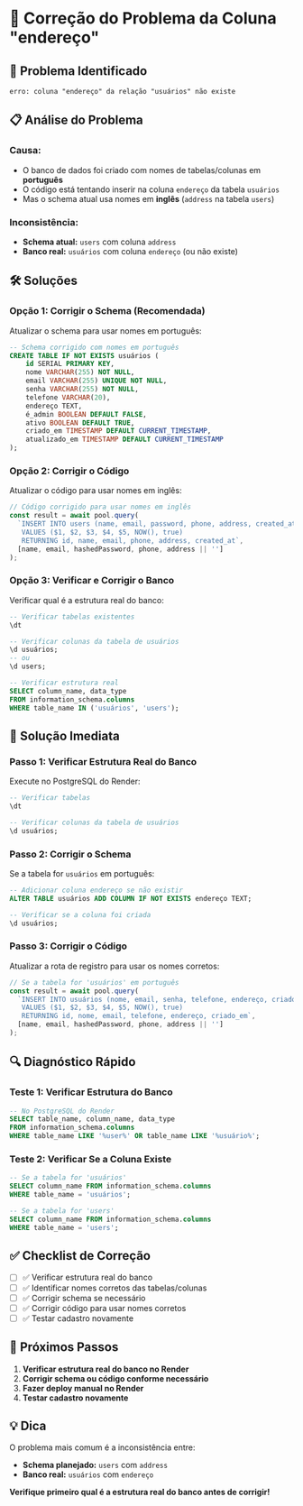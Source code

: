 # 🔧 Correção do Problema da Coluna "endereço"

## 🚨 Problema Identificado

```
erro: coluna "endereço" da relação "usuários" não existe
```

## 📋 Análise do Problema

### **Causa:**
- O banco de dados foi criado com nomes de tabelas/colunas em **português**
- O código está tentando inserir na coluna `endereço` da tabela `usuários`
- Mas o schema atual usa nomes em **inglês** (`address` na tabela `users`)

### **Inconsistência:**
- **Schema atual:** `users` com coluna `address`
- **Banco real:** `usuários` com coluna `endereço` (ou não existe)

## 🛠️ Soluções

### **Opção 1: Corrigir o Schema (Recomendada)**

Atualizar o schema para usar nomes em português:

```sql
-- Schema corrigido com nomes em português
CREATE TABLE IF NOT EXISTS usuários (
    id SERIAL PRIMARY KEY,
    nome VARCHAR(255) NOT NULL,
    email VARCHAR(255) UNIQUE NOT NULL,
    senha VARCHAR(255) NOT NULL,
    telefone VARCHAR(20),
    endereço TEXT,
    é_admin BOOLEAN DEFAULT FALSE,
    ativo BOOLEAN DEFAULT TRUE,
    criado_em TIMESTAMP DEFAULT CURRENT_TIMESTAMP,
    atualizado_em TIMESTAMP DEFAULT CURRENT_TIMESTAMP
);
```

### **Opção 2: Corrigir o Código**

Atualizar o código para usar nomes em inglês:

```javascript
// Código corrigido para usar nomes em inglês
const result = await pool.query(
  `INSERT INTO users (name, email, password, phone, address, created_at, active)
   VALUES ($1, $2, $3, $4, $5, NOW(), true)
   RETURNING id, name, email, phone, address, created_at`,
  [name, email, hashedPassword, phone, address || '']
);
```

### **Opção 3: Verificar e Corrigir o Banco**

Verificar qual é a estrutura real do banco:

```sql
-- Verificar tabelas existentes
\dt

-- Verificar colunas da tabela de usuários
\d usuários;
-- ou
\d users;

-- Verificar estrutura real
SELECT column_name, data_type 
FROM information_schema.columns 
WHERE table_name IN ('usuários', 'users');
```

## 🎯 Solução Imediata

### **Passo 1: Verificar Estrutura Real do Banco**

Execute no PostgreSQL do Render:

```sql
-- Verificar tabelas
\dt

-- Verificar colunas da tabela de usuários
\d usuários;
```

### **Passo 2: Corrigir o Schema**

Se a tabela for `usuários` em português:

```sql
-- Adicionar coluna endereço se não existir
ALTER TABLE usuários ADD COLUMN IF NOT EXISTS endereço TEXT;

-- Verificar se a coluna foi criada
\d usuários;
```

### **Passo 3: Corrigir o Código**

Atualizar a rota de registro para usar os nomes corretos:

```javascript
// Se a tabela for 'usuários' em português
const result = await pool.query(
  `INSERT INTO usuários (nome, email, senha, telefone, endereço, criado_em, ativo)
   VALUES ($1, $2, $3, $4, $5, NOW(), true)
   RETURNING id, nome, email, telefone, endereço, criado_em`,
  [name, email, hashedPassword, phone, address || '']
);
```

## 🔍 Diagnóstico Rápido

### **Teste 1: Verificar Estrutura do Banco**
```sql
-- No PostgreSQL do Render
SELECT table_name, column_name, data_type 
FROM information_schema.columns 
WHERE table_name LIKE '%user%' OR table_name LIKE '%usuário%';
```

### **Teste 2: Verificar Se a Coluna Existe**
```sql
-- Se a tabela for 'usuários'
SELECT column_name FROM information_schema.columns 
WHERE table_name = 'usuários';

-- Se a tabela for 'users'
SELECT column_name FROM information_schema.columns 
WHERE table_name = 'users';
```

## ✅ Checklist de Correção

- [ ] ✅ Verificar estrutura real do banco
- [ ] ✅ Identificar nomes corretos das tabelas/colunas
- [ ] ✅ Corrigir schema se necessário
- [ ] ✅ Corrigir código para usar nomes corretos
- [ ] ✅ Testar cadastro novamente

## 🚀 Próximos Passos

1. **Verificar estrutura real do banco no Render**
2. **Corrigir schema ou código conforme necessário**
3. **Fazer deploy manual no Render**
4. **Testar cadastro novamente**

## 💡 Dica

O problema mais comum é a inconsistência entre:
- **Schema planejado:** `users` com `address`
- **Banco real:** `usuários` com `endereço`

**Verifique primeiro qual é a estrutura real do banco antes de corrigir!** 